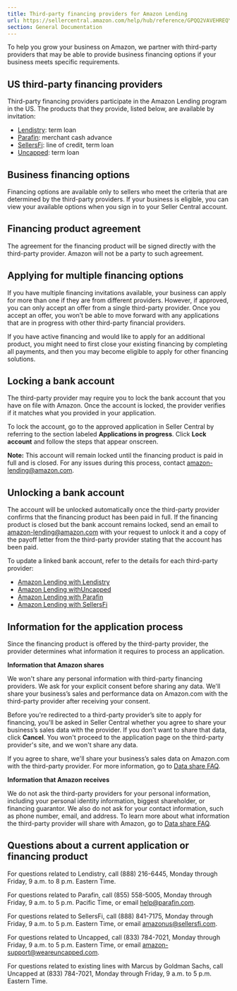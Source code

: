 ```yaml
---
title: Third-party financing providers for Amazon Lending
url: https://sellercentral.amazon.com/help/hub/reference/GPQQ2VAVEHREQYGL
section: General Documentation
---
```


To help you grow your business on Amazon, we partner with third-party
providers that may be able to provide business financing options if your
business meets specific requirements.

## US third-party financing providers

Third-party financing providers participate in the Amazon Lending program in
the US. The products that they provide, listed below, are available by
invitation:

  * [Lendistry](/gp/help/GJRZPQMZ2SU88PLG): term loan
  * [Parafin](/gp/help/GMV2LKYBKMYKN5X9): merchant cash advance
  * [SellersFi](/gp/help/GE94E7Z8TR5K7D5R): line of credit, term loan
  * [Uncapped](/gp/help/G5HRD8AZGHWGYC9V): term loan

## Business financing options

Financing options are available only to sellers who meet the criteria that are
determined by the third-party providers. If your business is eligible, you can
view your available options when you sign in to your Seller Central account.

## Financing product agreement

The agreement for the financing product will be signed directly with the
third-party provider. Amazon will not be a party to such agreement.

## Applying for multiple financing options

If you have multiple financing invitations available, your business can apply
for more than one if they are from different providers. However, if approved,
you can only accept an offer from a single third-party provider. Once you
accept an offer, you won’t be able to move forward with any applications that
are in progress with other third-party financial providers.

If you have active financing and would like to apply for an additional
product, you might need to first close your existing financing by completing
all payments, and then you may become eligible to apply for other financing
solutions.

## Locking a bank account

The third-party provider may require you to lock the bank account that you
have on file with Amazon. Once the account is locked, the provider verifies if
it matches what you provided in your application.

To lock the account, go to the approved application in Seller Central by
referring to the section labeled **Applications in progress**. Click **Lock
account** and follow the steps that appear onscreen.

**Note:** This account will remain locked until the financing product is paid
in full and is closed. For any issues during this process, contact [amazon-
lending@amazon.com](mailto:amazon-lending@amazon.com).

## Unlocking a bank account

The account will be unlocked automatically once the third-party provider
confirms that the financing product has been paid in full. If the financing
product is closed but the bank account remains locked, send an email to
[amazon-lending@amazon.com](mailto:amazon-lending@amazon.com) with your
request to unlock it and a copy of the payoff letter from the third-party
provider stating that the account has been paid.

To update a linked bank account, refer to the details for each third-party
provider:

  * [Amazon Lending with Lendistry](/gp/help/GJRZPQMZ2SU88PLG)
  * [Amazon Lending withUncapped](/gp/help/G5HRD8AZGHWGYC9V)
  * [Amazon Lending with Parafin](/gp/help/GJRZPQMZ2SU88PLG)
  * [Amazon Lending with SellersFi](/gp/help/GE94E7Z8TR5K7D5R)

## Information for the application process

Since the financing product is offered by the third-party provider, the
provider determines what information it requires to process an application.

**Information that Amazon shares**

We won't share any personal information with third-party financing providers.
We ask for your explicit consent before sharing any data. We'll share your
business’s sales and performance data on Amazon.com with the third-party
provider after receiving your consent.

Before you're redirected to a third-party provider’s site to apply for
financing, you'll be asked in Seller Central whether you agree to share your
business’s sales data with the provider. If you don't want to share that data,
click **Cancel**. You won't proceed to the application page on the third-party
provider's site, and we won't share any data.

If you agree to share, we'll share your business’s sales data on Amazon.com
with the third-party provider. For more information, go to [Data share
FAQ](/lending/ph/data-sharing/us-us).

**Information that Amazon receives**

We do not ask the third-party providers for your personal information,
including your personal identity information, biggest shareholder, or
financing guarantor. We also do not ask for your contact information, such as
phone number, email, and address. To learn more about what information the
third-party provider will share with Amazon, go to [Data share
FAQ](/lending/ph/data-sharing/us-us).

## Questions about a current application or financing product

For questions related to Lendistry, call (888) 216-6445, Monday through
Friday, 9 a.m. to 8 p.m. Eastern Time.

For questions related to Parafin, call (855) 558-5005, Monday through Friday,
9 a.m. to 5 p.m. Pacific Time, or email
[help@parafin.com](mailto:help@parafin.com).

For questions related to SellersFi, call (888) 841-7175, Monday through
Friday, 9 a.m. to 5 p.m. Eastern Time, or email
[amazonus@sellersfi.com](mailto:amazonus@sellersfi.com).

For questions related to Uncapped, call (833) 784-7021, Monday through Friday,
9 a.m. to 5 p.m. Eastern Time, or email [amazon-
support@weareuncapped.com](mailto:amazon-support@weareuncapped.com).

For questions related to existing lines with Marcus by Goldman Sachs, call
Uncapped at (833) 784-7021, Monday through Friday, 9 a.m. to 5 p.m. Eastern
Time.

